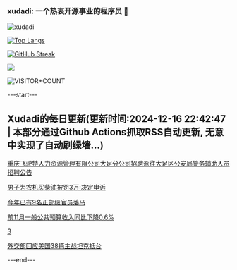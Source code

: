 ### xudadi: 一个热衷开源事业的程序员 👋

![xudadi](https://github-readme-stats-git-masterorgs-github-readme-stats-team.vercel.app/api?username=xudadi)

[![Top Langs](https://github-readme-stats.vercel.app/api/top-langs/?username=xudadi)](https://github.com/anuraghazra/github-readme-stats)

[![GitHub Streak](https://streak-stats.demolab.com?user=xudadi&locale=zh_Hans)](https://git.io/streak-stats)

![](https://raw.githubusercontent.com/xudadi/xudadi/main/assets/github-contribution-grid-snake.svg)

![VISITOR+COUNT](https://komarev.com/ghpvc/?username=xudadi&label=VISITOR+COUNT)


---start---

## Xudadi的每日更新(更新时间:2024-12-16 22:42:47 | 本部分通过Github Actions抓取RSS自动更新, 无意中实现了自动刷绿墙...)

[重庆飞驶特人力资源管理有限公司大足分公司招聘派往大足区公安局警务辅助人员招聘公告](https://www.gongkaoleida.com/article/2232210)

[男子为农机买柴油被罚3万:决定申诉](https://m.163.com/news/article/JJHQK30L053469LG.html)

[今年已有9名正部级官员落马](https://m.163.com/news/article/JJHUQ1D0053469LG.html)

[前11月一般公共预算收入同比下降0.6%](https://m.163.com/news/article/JJHU6C1A0001899O.html)

[3](https://m.163.com/touch/news/sub/domestic)

[外交部回应美国38辆主战坦克抵台](https://m.163.com/news/article/JJHS162C0001899O.html)

---end---
